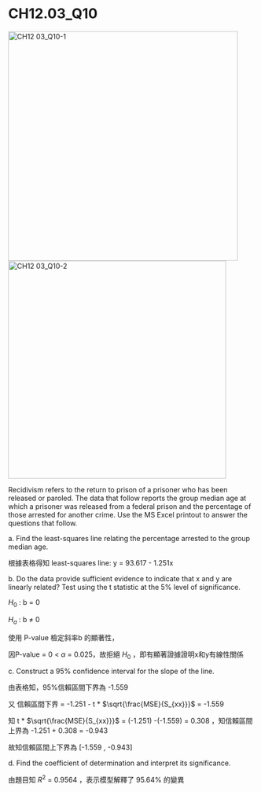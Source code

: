 # CH12.03_Q10 #

<img width="467" alt="CH12 03_Q10-1" src="https://github.com/user-attachments/assets/9046ae59-ea59-49a2-b2e9-dc7525840a54" />

<img width="443" alt="CH12 03_Q10-2" src="https://github.com/user-attachments/assets/f0d08747-df9e-4539-968e-b91d0f643c12" />

Recidivism refers to the return to prison of a prisoner who has been released or paroled. The data that follow reports the group median age at which a prisoner was released from a federal prison and the percentage of those arrested for another crime. Use the MS Excel printout to answer the questions that follow.

a. Find the least-squares line relating the percentage arrested to the group median age.

根據表格得知 least-squares line: y = 93.617 - 1.251x

b. Do the data provide sufficient evidence to indicate that x and y are linearly related? Test using the t statistic at the 5% level of significance.

$H_0$ : b = 0

$H_a$ : b $\ne$ 0

使用 P-value 檢定斜率b 的顯著性，

因P-value = 0 < $\alpha$ = 0.025，故拒絕 $H_0$ ，即有顯著證據證明x和y有線性關係

c. Construct a 95% confidence interval for the slope of the line.

由表格知，95%信賴區間下界為 -1.559

又 信賴區間下界 = -1.251 - t * $\sqrt{\frac{MSE}{S_{xx}}}$ = -1.559

知  t * $\sqrt{\frac{MSE}{S_{xx}}}$ =   (-1.251) -(-1.559) = 0.308 ，知信賴區間 上界為 -1.251 + 0.308 = -0.943

故知信賴區間上下界為 [-1.559 , -0.943]


d. Find the coefficient of determination and interpret its significance.

由題目知 $R^2$ = 0.9564 ，表示模型解釋了 95.64% 的變異

